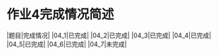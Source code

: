 #  作业4完成情况简述

|题目|完成情况|
|04_1|已完成|
|04_2|已完成|
|04_3|已完成|
|04_4|已完成|
|04_5|已完成|
|04_6|已完成|
|04_7|未完成|
